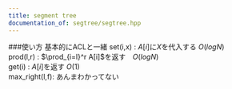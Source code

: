 ```yaml
---
title: segment tree
documentation_of: segtree/segtree.hpp
---
```

###使い方
基本的にACLと一緒
set(i,x)      : $A[i]$に$X$を代入する      $O(logN)$  
prod(l,r)     : $\prod_{i=l}^r A[i]$を返す　$O(logN)$  
get(i)        : $A[i]$を返す               $O(1)$  
max_right(l,f): あんまわかってない  
